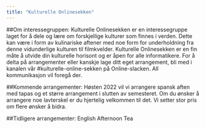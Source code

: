 ```yaml
---
title: "Kulturelle Onlinesekken"
---
```


##Om interessegruppen:
Kulturelle Onlinesekken er en interessegruppe laget for å dele og lære om forskjellige kulturer som finnes i verden. Dette kan være i form av kulinariske aftener med noe form for underholdning fra denne vidunderlige kulturen til filmkvelder. Kulturelle Onlinesekken er en fin måte å utvide din kulturelle horisont og er åpen for alle informatikere. For å delta på arrangementer eller kanskje lage ditt eget arrangement, bli med i kanalen vår #kulturelle-online-sekken på Online-slacken. All kommunikasjon vil foregå der.

##Kommende arrangementer:
Høsten 2022 vil vi arrangere spansk aften med tapas og et større arrangement i slutten av semesteret. Om du ønsker å arrangere noe lavterskel er du hjertelig velkommen til det. Vi setter stor pris om flere ønsker å bidra.

##Tidligere arrangementer:
English Afternoon Tea